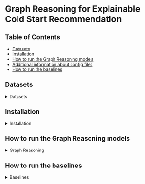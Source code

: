 # Graph Reasoning for Explainable Cold Start Recommendation<!-- omit from toc -->

## Table of Contents<!-- omit from toc -->

- [Datasets](#datasets)
- [Installation](#installation)
- [How to run the Graph Reasoning models](#how-to-run-the-graph-reasoning-models)
- [Additional information about config files](#additional-information-about-config-files)
- [How to run the baselines](#how-to-run-the-baselines)

## Datasets

<details>

<summary>Datasets</summary>
### Amazon datasets

The Amazon datasets can be downloaded at this address: [https://drive.usercontent.google.com/download?id=1CL4Pjumj9d7fUDQb1_leIMOot73kVxKB](https://drive.usercontent.google.com/download?id=1CL4Pjumj9d7fUDQb1_leIMOot73kVxKB). \

Extract the files and place them in their associated folders.

You should get the following structure:

- data/beauty/Amazon_Beauty
- data/cds/Amazon_CDs
- data/cellphones/Amazon_Cellphones
- data/clothing/Amazon_Clothing

### COCO dataset

The COCO dataset is not available for direct download. To get access to it, you need to contact the authors of [COCO: Semantic-Enriched Collection of Online Courses at Scale with Experimental Use Cases](https://link.springer.com/chapter/10.1007/978-3-319-77712-2_133) by email. Extract the file and place it in data/coco/

You should get one folder:

- data/coco/coco/

Note: Because you might get a more recent version of the dataset, some of the characteristics (number of learners, courses, etc... ) might be different.

</details>

## Installation

<details>

<summary>Installation</summary>

### Requirements

Python 3.10

### Install required packages

```bash
pip install -r requirements.txt
```

If you intent to run the skill extractor on the coco dataset, you will need to download en_core_web_lg:

```bash
python -m spacy download en_core_web_lg
```

</details>

## How to run the Graph Reasoning models
<details>

<summary>Graph Reasoning</summary>

### Extract the skills from COCO's course descriptions (for COCO dataset only)

To extract the skills from COCO's course descriptions using SkillNER and connect each user to a skill taught by a course they have taken, run the following

```bash
python src/preprocess/extract_skills.py
```

After this process, the following files have been created in data/coco/coco:

- course_skill.csv
- learner_skill.csv


### Process original files

To Process Amazon's Beauty dataset use the command: 

```bash
python src/preprocess/beauty.py --config config/beauty/graph_reasoning/preprocess.json
```

After this process, all the files from been standardized into the format needed.

The files are saved in the folder data/beauty/Amazon_Beauty_01_01 (the path can be changed in the config file).

We used the same file format as in the original PGPR repository: [https://github.com/orcax/PGPR](https://github.com/orcax/PGPR).

To process the other datasets, use the commands:

```bash
python src/preprocess/cds.py --config config/cds/graph_reasoning/preprocess.json
python src/preprocess/cellphones.py --config config/cellphones/graph_reasoning/preprocess.json
python src/preprocess/clothing.py --config config/clothing/graph_reasoning/preprocess.json
python src/preprocess/coco.py --config config/coco/graph_reasoning/preprocess.json
```

### Dataset Split, Cold users/items, and Knowledge Graph Creation

To split the dataset, get the cold users and items and Create the Knowledge Graph for the Beauty dataset:

```bash
python src/graph_reasoning/make_dataset.py --config config/beauty/graph_reasoning/UPGPR.json
```

The additional files are saved in the folder data/beauty/Amazon_Beauty_01_01 (the path can be changed in the config file).

For the other datasets, you just need to change the config file:

```bash
python src/graph_reasoning/make_dataset.py --config config/cds/graph_reasoning/UPGPR.json
python src/graph_reasoning/make_dataset.py --config config/cellphones/graph_reasoning/UPGPR.json
python src/graph_reasoning/make_dataset.py --config config/clothing/graph_reasoning/UPGPR.json
python src/graph_reasoning/make_dataset.py --config config/coco/graph_reasoning/UPGPR.json
```

### Train the Knowledge Graph Embeddings

To train the Knowledge Graph Embeddings use the command:

```bash
python src/graph_reasoning/train_transe_model.py --config config/beauty/graph_reasoning/UPGPR.json
```

The KG embeddings are saved in data/beauty/Amazon_Beauty_01_01/train_transe_model

For the other datasets, you just need to change the config file:

```bash
python src/graph_reasoning/train_transe_model.py --config config/cds/graph_reasoning/UPGPR.json
python src/graph_reasoning/train_transe_model.py --config config/cellphones/graph_reasoning/UPGPR.json
python src/graph_reasoning/train_transe_model.py --config config/clothing/graph_reasoning/UPGPR.json
python src/graph_reasoning/train_transe_model.py --config config/coco/graph_reasoning/UPGPR.json
```

### Train the RL agent

After the embeddings are trained, optimize the RL agent:

```bash
python src/graph_reasoning/train_agent.py --config config/beauty/graph_reasoning/UPGPR.json
```

The agent is saved in data/beauty/Amazon_Beauty_01_01/agent

For the other datasets, you just need to change the config file:


```bash
python src/graph_reasoning/train_agent.py --config config/cds/graph_reasoning/UPGPR.json
python src/graph_reasoning/train_agent.py --config config/cellphones/graph_reasoning/UPGPR.json
python src/graph_reasoning/train_agent.py --config config/clothing/graph_reasoning/UPGPR.json
python src/graph_reasoning/train_agent.py --config config/coco/graph_reasoning/UPGPR.json
```

### Evaluation
To compute and save the recommendations and metrics:

```bash
python src/graph_reasoning/test_agent.py --config config/beauty/graph_reasoning/UPGPR.json
```

The results are saved in the folder results.

For the other datasets, you just need to change the config file:

```bash
python src/graph_reasoning/test_agent.py --config config/cds/graph_reasoning/UPGPR.json
python src/graph_reasoning/test_agent.py --config config/cellphones/graph_reasoning/UPGPR.json
python src/graph_reasoning/test_agent.py --config config/clothing/graph_reasoning/UPGPR.json
python src/graph_reasoning/test_agent.py --config config/coco/graph_reasoning/UPGPR.json
```

### Config files

In the examples above, we use the config file config/beauty/graph_reasoning/UPGPR.json for running UPGPR on the beauty dataset.

If you want to run another model on beauty use one of the listed config file:

- config/beauty/graph_reasoning/UPGPR.json: UPGPR with the average strategy for cold embeddings assignment   
- config/beauty/graph_reasoning/PGPR.json: PGPR with the average strategy for cold embeddings assignment   
- config/beauty/graph_reasoning/UPGPR_zero.json: UPGPR with the null strategy for cold embeddings assignment   
- config/beauty/graph_reasoning/PGPR_zero.json: PGPR with the null strategy for cold embeddings assignment   


</details>


## How to run the baselines

<details>

<summary>Baselines</summary>


### Process the files for Recbole

Process the processed files for RecBole (after processing the original files for Graph Reasoning )

```bash
python src/baselines/format_beauty.py --config config/beauty/baselines/format.json
```

After this process, all the files from beauty have been standardized into the format needed by RecBole. 

We follow the same process for the other datasets:

```bash
python src/baselines/format_cds.py --config config/cds/baselines/format.json
python src/baselines/format_cellphones.py --config config/cellphones/baselines/format.json
python src/baselines/format_clothing.py --config config/clothing/baselines/format.json
python src/baselines/format_coco.py --config config/coco/baselines/format.json
```

### Run the baselines

To run a baseline on Beauty, choose a yaml config file in config/beauty/baselines and run the following:

```bash
python src/baselines/baseline.py --config config/baselines/Pop.yaml
```

This example runs the Pop baseline on the Beauty dataset.

You can ignore the warning "command line args [--config config/baselines/Pop.yaml] will not be used in RecBole". The argument is used properly.

</details>
